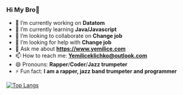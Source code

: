 ### Hi My Bro👋

- 🔭 I’m currently working on  **Datatom**
- 🌱 I’m currently learning  **Java/Javascript**
- 👯 I’m looking to collaborate on **Change job**
- 🤔 I’m looking for help with  **Change job**
- 💬 Ask me about **https://www.yemilice.com**
- 📫 How to reach me: **Yemiliceklichko@outlook.com**
- 😄 Pronouns: **Rapper**/**Coder**/**Jazz trumpeter**
- ⚡ Fun fact: **I am a rapper, jazz band trumpeter and programmer**



[![Top Langs](https://github-readme-stats.vercel.app/api/top-langs/?username=Alexanderklau)](https://github.com/Alexanderklau/github-readme-stats)
